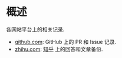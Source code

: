 # 概述
各网站平台上的相关记录. 

- [github.com](github.com): GitHub 上的 PR 和 Issue 记录.
- [zhihu.com](zhihu.com): [知乎](https://www.zhihu.com/people/quarrying) 上的回答和文章备份.

